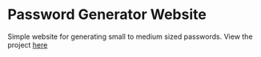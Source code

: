 # Password Generator Website
Simple website for generating small to medium sized passwords.
View the project [here](https://adrianthehacker.github.io/Password-Generator-Website/)
